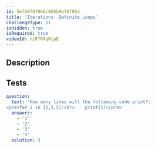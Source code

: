 ```yaml
---
id: 5e7b9f070b6c005b0e76f05d
title: 'Iterations: Definite Loops'
challengeType: 11
isHidden: true
isRequired: true
videoId: hiRTRAqNlpE
---
```


## Description
<section id='description'>

</section>

## Tests
<section id='tests'>

```yml
question:
  text: 'How many lines will the following code print?:
<pre>for i in [2,1,5]:<br>    print(i)</pre>'
  answers:
    - '1'
    - '2'
    - '3'
    - '5'
  solution: 3
```

</section>
